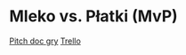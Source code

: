 # Mleko vs. Płatki (MvP)
 
[Pitch doc gry](https://docs.google.com/document/d/1ra8aNY9nn8VLbE8amOYd3fOI8gASTmUJgrjVpN1ohJ0/edit#heading=h.gkcjd9k6pzg7)
[Trello](https://trello.com/b/wXG7cLMV/gdex-game-jam)
